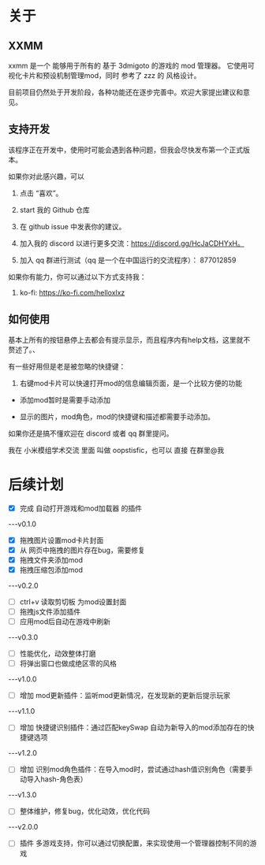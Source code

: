# 关于

## XXMM

xxmm 是一个 能够用于所有的 基于 3dmigoto 的游戏的 mod 管理器。
它使用可视化卡片和预设机制管理mod，同时 参考了 zzz 的 风格设计。

目前项目仍然处于开发阶段，各种功能还在逐步完善中。欢迎大家提出建议和意见。

## 支持开发

该程序正在开发中，使用时可能会遇到各种问题，但我会尽快发布第一个正式版本。

如果你对此感兴趣，可以

1. 点击 “喜欢”。

2. start 我的 Github 仓库

3. 在 github issue 中发表你的建议。

4. 加入我的 discord 以进行更多交流：https://discord.gg/HcJaCDHYxH。

5. 加入 qq 群进行测试（qq 是一个在中国运行的交流程序）： 877012859

如果你有能力，你可以通过以下方式支持我：

1. ko-fi: https://ko-fi.com/helloxlxz

## 如何使用

基本上所有的按钮悬停上去都会有提示显示，而且程序内有help文档，这里就不赘述了。、

有一些好用但是老是被忽略的快捷键：

1. 右键mod卡片可以快速打开mod的信息编辑页面，是一个比较方便的功能

- 添加mod暂时是需要手动添加

- 显示的图片，mod角色，mod的快捷键和描述都需要手动添加。

如果你还是搞不懂欢迎在 discord 或者 qq 群里提问。

我在 小米模组学术交流 里面 叫做 oopstisfic，也可以 直接 在群里@我

# 后续计划

- [x] 完成 自动打开游戏和mod加载器 的插件

---v0.1.0
- [x] 拖拽图片设置mod卡片封面
- [x] 从 网页中拖拽的图片存在bug，需要修复
- [x] 拖拽文件夹添加mod
- [x] 拖拽压缩包添加mod

---v0.2.0
- [ ] ctrl+v 读取剪切板 为mod设置封面
- [ ] 拖拽js文件添加插件
- [ ] 应用mod后自动在游戏中刷新

---v0.3.0
- [ ] 性能优化，动效整体打磨
- [ ] 将弹出窗口也做成绝区零的风格

---v1.0.0
- [ ] 增加 mod更新插件：监听mod更新情况，在发现新的更新后提示玩家

---v1.1.0
- [ ] 增加 快捷键识别插件：通过匹配keySwap 自动为新导入的mod添加存在的快捷键选项

---v1.2.0
- [ ] 增加 识别mod角色插件：在导入mod时，尝试通过hash值识别角色（需要手动导入hash-角色表）

---v1.3.0
- [ ] 整体维护，修复bug，优化动效，优化代码

---v2.0.0
- [ ] 插件 多游戏支持，你可以通过切换配置，来实现使用一个管理器控制不同的游戏


